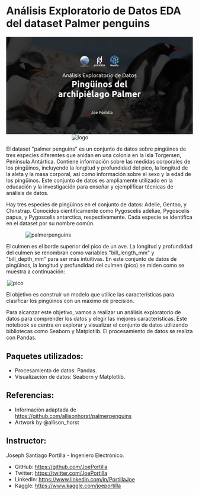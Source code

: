 # Análisis Exploratorio de Datos EDA del dataset Palmer penguins
<img src="https://raw.githubusercontent.com/JoePortilla/PalmerPenguins-EDA/main/img/penguins_eda_cover.webp" width="800" alt="logo" style="display:block;margin:auto;">

<img src="https://raw.githubusercontent.com/allisonhorst/palmerpenguins/main/man/figures/logo.png" width="150" alt="logo" style="display:block;margin:auto;">

El dataset "palmer penguins" es un conjunto de datos sobre pingüinos de tres especies diferentes que anidan en una colonia en la isla Torgersen, Península Antártica. Contiene información sobre las medidas corporales de los pingüinos, incluyendo la longitud y profundidad del pico, la longitud de la aleta y la masa corporal, así como información sobre el sexo y la edad de los pingüinos. Este conjunto de datos es ampliamente utilizado en la educación y la investigación para enseñar y ejemplificar técnicas de análisis de datos.

Hay tres especies de pingüinos en el conjunto de datos: Adelie, Gentoo, y Chinstrap. Conocidos cientificamente como Pygoscelis adeliae, Pygoscelis papua, y Pygoscelis antarctica, respectivamente. Cada especie se identifica en el dataset por su nombre común.

<img src="https://allisonhorst.github.io/palmerpenguins/reference/figures/lter_penguins.png" width="400" alt="palmerpenguins" style="display:block;margin:auto;">

El culmen es el borde superior del pico de un ave. La longitud y profundidad del culmen se renombran como variables "bill_length_mm" y "bill_depth_mm" para ser más intuitivas. En este conjunto de datos de pingüinos, la longitud y profundidad del culmen (pico) se miden como se muestra a continuación:

<img src="https://raw.githubusercontent.com/allisonhorst/palmerpenguins/main/man/figures/culmen_depth.png" width="500" alt="pico" style="display:block;margin:auto;">

El objetivo es construir un modelo que utilice las características para clasificar los pingüinos con un máximo de precisión.

Para alcanzar este objetivo, vamos a realizar un análisis exploratorio de datos para comprender los datos y elegir las mejores características. Este notebook se centra en explorar y visualizar el conjunto de datos utilizando bibliotecas como Seaborn y Matplotlib. El procesamiento de datos se realiza con Pandas.

## Paquetes utilizados:
- Procesamiento de datos: Pandas.
- Visualización de datos: Seaborn y Matplotlib.

## Referencias:
- Información adaptada de https://github.com/allisonhorst/palmerpenguins
- Artwork by @allison_horst

## Instructor:
Joseph Santiago Portilla - Ingeniero Electrónico.
- GitHub: https://github.com/JoePortilla
- Twitter: https://twitter.com/JoePortilla
- LinkedIn: https://www.linkedin.com/in/PortillaJoe
- Kaggle: https://www.kaggle.com/joeportilla
